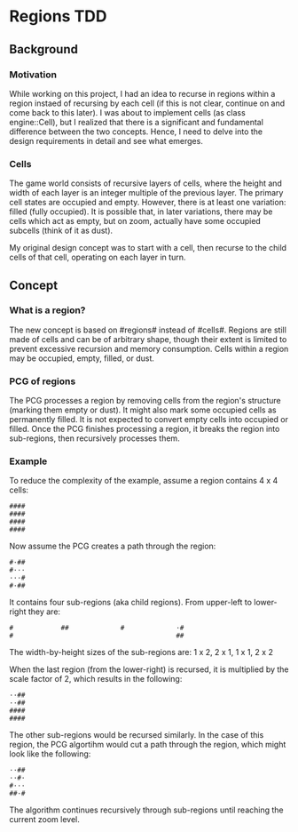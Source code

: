 Regions TDD
===========

Background
----------

### Motivation

While working on this project, I had an idea to recurse in regions within a region instaed of recursing by each cell (if this is not clear, continue on and come back to this later). I was about to implement cells (as class engine::Cell), but I realized that there is a significant and fundamental difference between the two concepts. Hence, I need to delve into the design requirements in detail and see what emerges.

### Cells

The game world consists of recursive layers of cells, where the height and width of each layer is an integer multiple of the previous layer. The primary cell states are occupied and empty. However, there is at least one variation: filled (fully occupied). It is possible that, in later variations, there may be cells which act as empty, but on zoom, actually have some occupied subcells (think of it as dust).

My original design concept was to start with a cell, then recurse to the child cells of that cell, operating on each layer in turn.

Concept
-------

### What is a region?

The new concept is based on #regions# instead of #cells#. Regions are still made of cells and can be of arbitrary shape, though their extent is limited to prevent excessive recursion and memory consumption. Cells within a region may be occupied, empty, filled, or dust.

### PCG of regions

The PCG processes a region by removing cells from the region's structure (marking them empty or dust). It might also mark some occupied cells as permanently filled. It is not expected to convert empty cells into occupied or filled. Once the PCG finishes processing a region, it breaks the region into sub-regions, then recursively processes them.

### Example

To reduce the complexity of the example, assume a region contains 4 x 4 cells:

```
####
####
####
####
```

Now assume the PCG creates a path through the region:

```
#·##
#··· 
···#
#·##
```

It contains four sub-regions (aka child regions). From upper-left to lower-right they are:

```
#            ##             #             ·#
#                                         ##
```

The width-by-height sizes of the sub-regions are: 1 x 2, 2 x 1, 1 x 1, 2 x 2

When the last region (from the lower-right) is recursed, it is multiplied by the scale factor of 2, which results in the following:

```
··##
··##
####
####
```

The other sub-regions would be recursed similarly. In the case of this region, the PCG algortihm would cut a path through the region, which might look like the following:

```
··##
··#·
#···
##·#
```

The algorithm continues recursively through sub-regions until reaching the current zoom level.
